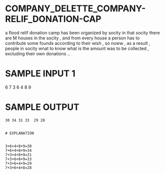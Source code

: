 # COMPANY_DELETTE_COMPANY-RELIF_DONATION-CAP
a flood relif donation camp has been organized by socity in that socity there are M houses in the socity , and from every house a person has to contribute some founds according to  their wish , so noww , as a result , people in socity wnat to know  what is the amount was to be collected , excluding their own donations ..

#  SAMPLE INPUT 1
6
 7 3 6 4 8 9 
 
 
  # SAMPLE OUTPUT
    30 34 31 33  29 28
    
    
    # EXPLANATION
    
    
    3+6+4+8+9=30
    7+6+4+8+9=34
    7+3+4+8+9=31
    7+3+6+8+9=33
    7+3+6+4+9=29
    7+3+6+4+8=28
